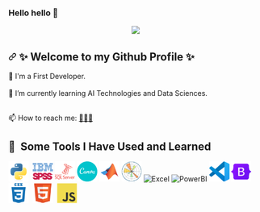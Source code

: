### Hello hello 👋

<div id="header" align="center">
  
  <img src="https://cdn.dribbble.com/users/6620596/screenshots/14792345/media/af61fa935b055891cb800a9e41ebb747.gif" width="600"/>  
</div>

<h2 dir="auto"><a id="user-content--about-me" class="anchor" aria-hidden="true" href="#-about-me"><svg class="octicon octicon-link" viewBox="0 0 16 16" version="1.1" width="16" height="16" aria-hidden="true"><path d="m7.775 3.275 1.25-1.25a3.5 3.5 0 1 1 4.95 4.95l-2.5 2.5a3.5 3.5 0 0 1-4.95 0 .751.751 0 0 1 .018-1.042.751.751 0 0 1 1.042-.018 1.998 1.998 0 0 0 2.83 0l2.5-2.5a2.002 2.002 0 0 0-2.83-2.83l-1.25 1.25a.751.751 0 0 1-1.042-.018.751.751 0 0 1-.018-1.042Zm-4.69 9.64a1.998 1.998 0 0 0 2.83 0l1.25-1.25a.751.751 0 0 1 1.042.018.751.751 0 0 1 .018 1.042l-1.25 1.25a3.5 3.5 0 1 1-4.95-4.95l2.5-2.5a3.5 3.5 0 0 1 4.95 0 .751.751 0 0 1-.018 1.042.751.751 0 0 1-1.042.018 1.998 1.998 0 0 0-2.83 0l-2.5 2.5a1.998 1.998 0 0 0 0 2.83Z"></path></svg></a>
  <g-emoji class="g-emoji" alias="dizzy" fallback-src="https://github.githubassets.com/images/icons/emoji/unicode/1f4ab.png"> ✨</g-emoji> Welcome to my Github Profile  ✨</g-emoji> </h2>

<p <g-emoji class="g-emoji" alias="balloon" fallback-src="https://github.githubassets.com/images/icons/emoji/unicode/1f388.png">🎈</g-emoji> I'm a First Developer. <br><br>
🌱 I’m currently learning AI Technologies and Data Sciences. <br> <br>

📫 How to reach me: [👩🏼‍💻](https://www.linkedin.com/in/nuray-goncu-686385120/)

  
  
 <h2> 🚀 &nbsp;Some Tools I Have Used and Learned</h2>
<p class="card" align="left" display="flex" justify-content: center; align-items: center;>
<img src="https://github.com/devicons/devicon/blob/master/icons/python/python-original.svg" title="JavaScript" alt="JavaScript" width="40" height="40"/>&nbsp;
    <img src="https://github.com/devicons/devicon/blob/master/icons/spss/spss-original.svg" alt="SPSS" width="40" height="40">
  <img src="https://github.com/devicons/devicon/blob/master/icons/microsoftsqlserver/microsoftsqlserver-plain-wordmark.svg" alt="MSSQL" width="40" height="40">
  <img src="https://github.com/devicons/devicon/blob/master/icons/canva/canva-original.svg" alt="Canva" width="40" height="40">
  <img src="https://github.com/devicons/devicon/blob/master/icons/matlab/matlab-original.svg" alt="MATLAB" width="40" height="40">
  <img src="https://github.com/devicons/devicon/blob/master/icons/matplotlib/matplotlib-original.svg" alt="Matplotlib" width="40" height="40">
  <img src="https://github.com/sempostma/office365-icons/blob/master/svg/excel.svg" alt="Excel" width="40" height="40">
  <img src="https://github.com/microsoft/PowerBI-Icons/blob/main/SVG/Power-BI.svg" alt="PowerBI" width="40" height="40">
  <img src="https://github.com/devicons/devicon/blob/master/icons/vscode/vscode-original.svg" alt="VS Code" width="40" height="40">
  <img src="https://github.com/devicons/devicon/blob/master/icons/bootstrap/bootstrap-original.svg" title="Bootstrap" alt="Bootstrap" width="40" height="40"/>&nbsp;
  <img src="https://github.com/devicons/devicon/blob/master/icons/css3/css3-plain-wordmark.svg"  title="CSS3" alt="CSS" width="40" height="40"/>&nbsp;
  <img src="https://github.com/devicons/devicon/blob/master/icons/html5/html5-original.svg" title="HTML5" alt="HTML" width="40" height="40"/>&nbsp;
  <img src="https://github.com/devicons/devicon/blob/master/icons/javascript/javascript-original.svg" title="JavaScript" alt="JavaScript" width="40" height="40"/>&nbsp;
</p>
